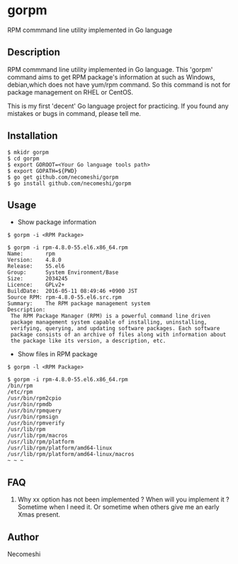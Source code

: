 gorpm
===

RPM commmand line utility implemented in Go language

## Description
RPM commmand line utility implemented in Go language.
This 'gorpm' command aims to get RPM package's information at such as 
Windows, debian,which does not have yum/rpm command. 
So this command is not for package management on RHEL or CentOS.

This is my first 'decent' Go language project for practicing.
If you found any mistakes or bugs in command, please tell me.

## Installation

```
$ mkidr gorpm
$ cd gorpm
$ export GOROOT=<Your Go language tools path>
$ export GOPATH=${PWD}
$ go get github.com/necomeshi/gorpm
$ go install github.com/necomeshi/gorpm
```

## Usage

* Show package information

``` 
$ gorpm -i <RPM Package>
```

```
$ gorpm -i rpm-4.8.0-55.el6.x86_64.rpm
Name:       rpm
Version:    4.8.0
Release:    55.el6
Group:      System Environment/Base
Size:       2034245
Licence:    GPLv2+
BuildDate:  2016-05-11 08:49:46 +0900 JST
Source RPM: rpm-4.8.0-55.el6.src.rpm
Summary:    The RPM package management system
Description:
 The RPM Package Manager (RPM) is a powerful command line driven
 package management system capable of installing, uninstalling,
 verifying, querying, and updating software packages. Each software
 package consists of an archive of files along with information about
 the package like its version, a description, etc.
```

* Show files in RPM package

``` 
$ gorpm -l <RPM Package>
```

```
$ gorpm -i rpm-4.8.0-55.el6.x86_64.rpm
/bin/rpm
/etc/rpm
/usr/bin/rpm2cpio
/usr/bin/rpmdb
/usr/bin/rpmquery
/usr/bin/rpmsign
/usr/bin/rpmverify
/usr/lib/rpm
/usr/lib/rpm/macros
/usr/lib/rpm/platform
/usr/lib/rpm/platform/amd64-linux
/usr/lib/rpm/platform/amd64-linux/macros
~ ~ ~
```

## FAQ
1. Why xx option has not been implemented ? When will you implement it ?
 Sometime when I need it. Or sometime when others give me an early Xmas present.


## Author
Necomeshi
